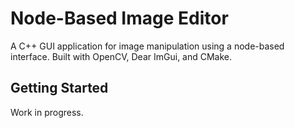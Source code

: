 # Node-Based Image Editor

A C++ GUI application for image manipulation using a node-based interface.
Built with OpenCV, Dear ImGui, and CMake.

## Getting Started
Work in progress.
